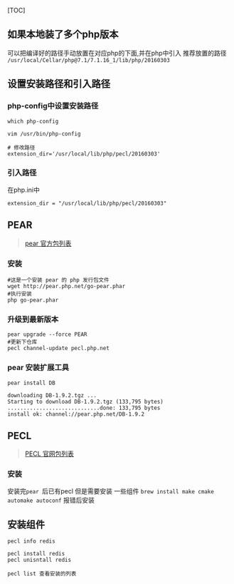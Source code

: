 [TOC]

## 如果本地装了多个php版本
可以把编译好的路径手动放置在对应php的下面,并在php中引入
推荐放置的路径
`/usr/local/Cellar/php@7.1/7.1.16_1/lib/php/20160303`

## 设置安装路径和引入路径
### php-config中设置安装路径

```
which php-config

vim /usr/bin/php-config  

# 修改路径
extension_dir='/usr/local/lib/php/pecl/20160303'
```
### 引入路径
在php.ini中
```
extension_dir = "/usr/local/lib/php/pecl/20160303"
```

## PEAR

> [pear 官方包列表](https://pear.php.net/packages.php)

### 安装
```
#这是一个安装 pear 的 php 发行包文件
wget http://pear.php.net/go-pear.phar
#执行安装
php go-pear.phar
```
### 升级到最新版本
```
pear upgrade --force PEAR
#更新下仓库
pecl channel-update pecl.php.net
```
### pear 安装扩展工具
```
pear install DB

downloading DB-1.9.2.tgz ...
Starting to download DB-1.9.2.tgz (133,795 bytes)
.............................done: 133,795 bytes
install ok: channel://pear.php.net/DB-1.9.2
```



## PECL
> [PECL 官网包列表](https://my.oschina.net/sallency/blog/693150)

### 安装
安装完`pear `后已有pecl
但是需要安装 一些组件
`brew install make cmake automake autoconf` 报错后安装

## 安装组件
```
pecl info redis

pecl install redis
pecl unisntall redis

pecl list 查看安装的列表
```